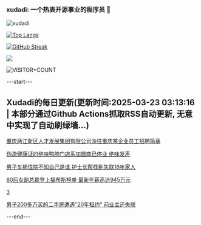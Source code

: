 ### xudadi: 一个热衷开源事业的程序员 👋

![xudadi](https://github-readme-stats-git-masterorgs-github-readme-stats-team.vercel.app/api?username=xudadi)

[![Top Langs](https://github-readme-stats.vercel.app/api/top-langs/?username=xudadi)](https://github.com/anuraghazra/github-readme-stats)

[![GitHub Streak](https://streak-stats.demolab.com?user=xudadi&locale=zh_Hans)](https://git.io/streak-stats)

![](https://raw.githubusercontent.com/xudadi/xudadi/main/assets/github-contribution-grid-snake.svg)

![VISITOR+COUNT](https://komarev.com/ghpvc/?username=xudadi&label=VISITOR+COUNT)


---start---

## Xudadi的每日更新(更新时间:2025-03-23 03:13:16 | 本部分通过Github Actions抓取RSS自动更新, 无意中实现了自动刷绿墙...)

[重庆两江新区人才发展集团有限公司派往重庆某企业员工招聘简章](https://www.gongkaoleida.com/article/2331933)

[伪造健康证的绝味鸭脖门店系加盟商已停业 绝味发声](https://m.163.com/news/article/JR9FET26051492T3.html)

[男子车祸住院不知自己是谁 护士长帮找到失联18年家人](https://m.163.com/news/article/JR9F66HA0514D3UH.html)

[80后女副总裁登上福布斯榜单 最新年薪高达945万元](https://m.163.com/news/article/JR9EJGOJ0512B07B.html)

[3](https://m.163.com/touch/news/sub/domestic)

[男子200多万买的二手房遭遇"20年租约" 前业主还失联](https://m.163.com/news/article/JR9C77HS051492T3.html)

---end---
